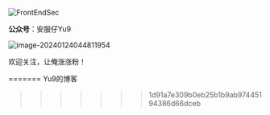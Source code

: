 ﻿
![FrontEndSec](https://socialify.git.ci/wsYu9a/FrontEndSec/image?font=Inter&forks=1&issues=1&language=1&name=1&owner=1&pattern=Circuit%20Board&theme=Dark)

**公众号**：安服仔Yu9

![image-20240124044811954](http://124.71.147.32/uploads/2024/01/24/65b0260dd0032.png)

欢迎关注，让俺涨涨粉！



=======
Yu9的博客
>>>>>>> 1d91a7e309b0eb25b1b9ab97445194386d66dceb
